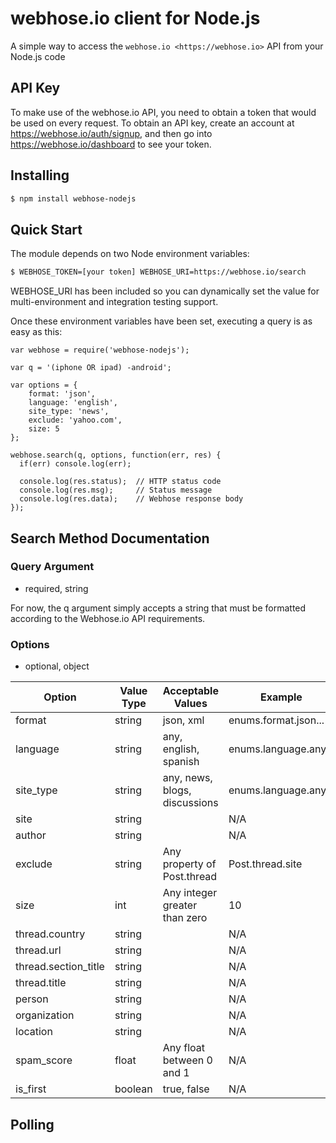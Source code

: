 webhose.io client for Node.js
============================

A simple way to access the `webhose.io <https://webhose.io>` API from your Node.js code

API Key
-------

To make use of the webhose.io API, you need to obtain a token that would be
used on every request. To obtain an API key, create an account at
https://webhose.io/auth/signup, and then go into
https://webhose.io/dashboard to see your token.

Installing
----------
```bash
$ npm install webhose-nodejs
```

Quick Start
-----------
The module depends on two Node environment variables:
```bash
$ WEBHOSE_TOKEN=[your token] WEBHOSE_URI=https://webhose.io/search
```
WEBHOSE_URI has been included so you can dynamically set the value for multi-environment and integration testing support.

Once these environment variables have been set, executing a query is as easy as this:
```node
var webhose = require('webhose-nodejs');

var q = '(iphone OR ipad) -android';

var options = {
    format: 'json',
    language: 'english',
    site_type: 'news',
    exclude: 'yahoo.com',
    size: 5
};

webhose.search(q, options, function(err, res) {
  if(err) console.log(err);
  
  console.log(res.status);  // HTTP status code
  console.log(res.msg);     // Status message
  console.log(res.data);    // Webhose response body
});
```

Search Method Documentation
----------------------------
### Query Argument
 - required, string

For now, the q argument simply accepts a string that must be formatted according to the Webhose.io API requirements.

### Options
 - optional, object

Option                  | Value Type    | Acceptable Values             | Example
------------------------| --------------| ------------------------------|----------------------
format                  | string        | json, xml                     | enums.format.json...
language                | string        | any, english, spanish         | enums.language.any...
site_type               | string        | any, news, blogs, discussions | enums.language.any...
site                    | string        | <passthrough>                 | N/A
author                  | string        | <passthrough>                 | N/A
exclude                 | string        | Any property of Post.thread   | Post.thread.site
size                    | int           | Any integer greater than zero | 10
thread.country          | string        | <passthrough>                 | N/A
thread.url              | string        | <passthrough>                 | N/A
thread.section_title    | string        | <passthrough>                 | N/A
thread.title            | string        | <passthrough>                 | N/A
person                  | string        | <passthrough>                 | N/A
organization            | string        | <passthrough>                 | N/A
location                | string        | <passthrough>                 | N/A
spam_score              | float         | Any float between 0 and 1     | N/A
is_first                | boolean       | true, false                   | N/A

Polling
-------

